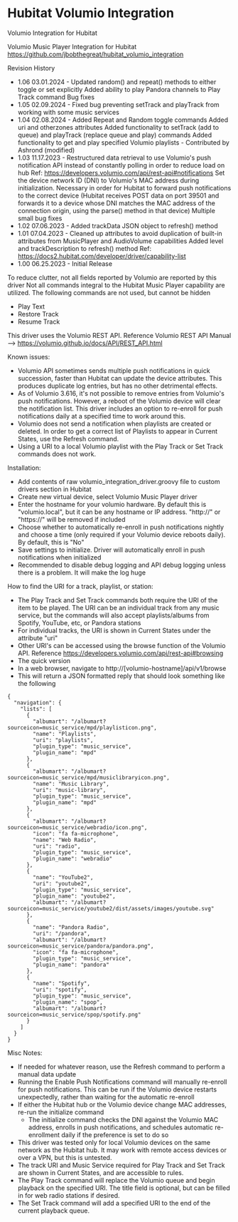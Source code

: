 # Hubitat Volumio Integration
Volumio Integration for Hubitat

Volumio Music Player Integration for Hubitat
https://github.com/jbobthegreat/hubitat_volumio_integration

Revision History
- 1.06 03.01.2024 - Updated random() and repeat() methods to either toggle or set explicitly
		    Added ability to play Pandora channels to Play Track command
		    Bug fixes
- 1.05 02.09.2024 - Fixed bug preventing setTrack and playTrack from working with some music services
- 1.04 02.08.2024 - Added Repeat and Random toggle commands
                    Added uri and otherzones attributes
				            Added functionality to setTrack (add to queue) and playTrack (replace queue and play) commands
                    Added functionality to get and play specified Volumio playlists - Contributed by Ashrond (modified)
- 1.03 11.17.2023 - Restructured data retrieval to use Volumio's push notification API instead of constantly polling in order to reduce load on hub
                    Ref: https://developers.volumio.com/api/rest-api#notifications
                    Set the device network ID (DNI) to Volumio's MAC address during initialization.  Necessary in order for Hubitat to forward push notifications to the correct device
                    (Hubitat receives POST data on port 39501 and forwards it to a device whose DNI matches the MAC address of the connection origin, using the parse() method in that device)
                    Multiple small bug fixes
- 1.02 07.06.2023 - Added trackData JSON object to refresh() method
- 1.01 07.04.2023 - Cleaned up attributes to avoid duplication of built-in attributes from MusicPlayer and AudioVolume capabilities
                    Added level and trackDescription to refresh() method
                    Ref: https://docs2.hubitat.com/developer/driver/capability-list
- 1.00 06.25.2023 - Initial Release

To reduce clutter, not all fields reported by Volumio are reported by this driver
Not all commands integral to the Hubitat Music Player capability are utilized.  The following commands are not used, but cannot be hidden
- Play Text
- Restore Track
- Resume Track

This driver uses the Volumio REST API. Reference Volumio REST API Manual --> https://volumio.github.io/docs/API/REST_API.html

Known issues:
- Volumio API sometimes sends multiple push notifications in quick succession, faster than Hubitat can update the device attributes.  This produces duplicate log entries, but has no other detrimental effects.
- As of Volumio 3.616, it's not possible to remove entries from Volumio's push notifications.  However, a reboot of the Volumio device will clear the notification list.  This driver includes an option to re-enroll for push notifications daily at a specified time to work around this.
- Volumio does not send a notification when playlists are created or deleted.  In order to get a correct list of Playlists to appear in Current States, use the Refresh command.
- Using a URI to a local Volumio playlist with the Play Track or Set Track commands does not work. 

Installation: 
- Add contents of raw volumio_integration_driver.groovy file to custom drivers section in Hubitat
- Create new virtual device, select Volumio Music Player driver
- Enter the hostname for your volumio hardware.  By default this is "volumio.local", but it can be any hostname or IP address.  "http://" or "https://" will be removed if included
- Choose whether to automatically re-enroll in push notifications nightly and choose a time (only required if your Volumio device reboots daily).  By default, this is "No"
- Save settings to initialize.  Driver will automatically enroll in push notifications when initialized
- Recommended to disable debug logging and API debug logging unless there is a problem.  It will make the log huge

How to find the URI for a track, playlist, or station:
- The Play Track and Set Track commands both require the URI of the item to be played.  The URI can be an individual track from any music service, but the commands will also accept playlists/albums from Spotify, YouTube, etc, or Pandora stations
- For individual tracks, the URI is shown in Current States under the attribute "uri"
- Other URI's can be accessed using the browse function of the Volumio API.  Reference https://developers.volumio.com/api/rest-api#browsing
- The quick version
- In a web browser, navigate to http://[volumio-hostname]/api/v1/browse
- This will return a JSON formatted reply that should look something like the following

```
{
  "navigation": {
    "lists": [
      {
        "albumart": "/albumart?sourceicon=music_service/mpd/playlisticon.png",
        "name": "Playlists",
        "uri": "playlists",
        "plugin_type": "music_service",
        "plugin_name": "mpd"
      },
      {
        "albumart": "/albumart?sourceicon=music_service/mpd/musiclibraryicon.png",
        "name": "Music Library",
        "uri": "music-library",
        "plugin_type": "music_service",
        "plugin_name": "mpd"
      },
      {
        "albumart": "/albumart?sourceicon=music_service/webradio/icon.png",
        "icon": "fa fa-microphone",
        "name": "Web Radio",
        "uri": "radio",
        "plugin_type": "music_service",
        "plugin_name": "webradio"
      },
      {
        "name": "YouTube2",
        "uri": "youtube2",
        "plugin_type": "music_service",
        "plugin_name": "youtube2",
        "albumart": "/albumart?sourceicon=music_service/youtube2/dist/assets/images/youtube.svg"
      },
      {
        "name": "Pandora Radio",
        "uri": "/pandora",
        "albumart": "/albumart?sourceicon=music_service/pandora/pandora.png",
        "icon": "fa fa-microphone",
        "plugin_type": "music_service",
        "plugin_name": "pandora"
      },
      {
        "name": "Spotify",
        "uri": "spotify",
        "plugin_type": "music_service",
        "plugin_name": "spop",
        "albumart": "/albumart?sourceicon=music_service/spop/spotify.png"
      }
    ]
  }
}
```

Misc Notes: 
- If needed for whatever reason, use the Refresh command to perform a manual data update
- Running the Enable Push Notifications command will manually re-enroll for push notifications.  This can be run if the Volumio device restarts unexpectedly, rather than waiting for the automatic re-enroll
- If either the Hubitat hub or the Volumio device change MAC addresses, re-run the initialize command
  - The initialize command checks the DNI against the Volumio MAC address, enrolls in push notifications, and schedules automatic re-enrollment daily if the preference is set to do so
- This driver was tested only for local Volumio devices on the same network as the Hubitat hub.  It may work with remote access devices or over a VPN, but this is untested. 
- The track URI and Music Service required for Play Track and Set Track are shown in Current States, and are accessible to rules. 
- The Play Track command will replace the Volumio queue and begin playback on the specified URI.  The title field is optional, but can be filled in for web radio stations if desired. 
- The Set Track command will add a specified URI to the end of the current playback queue.  
